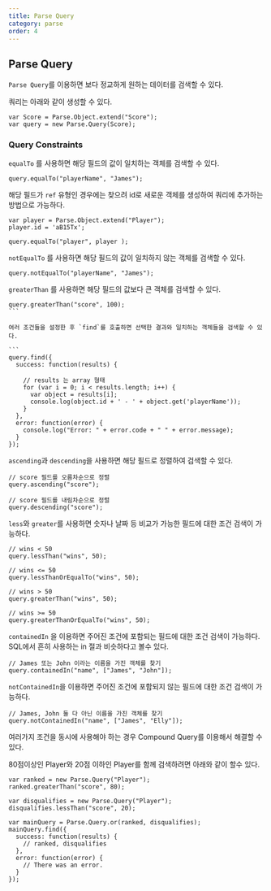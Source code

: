```yaml
---
title: Parse Query
category: parse
order: 4
---
```


## Parse Query

`Parse Query`를 이용하면 보다 정교하게 원하는 데이터를 검색할 수 있다.

쿼리는 아래와 같이 생성할 수 있다.

```
var Score = Parse.Object.extend("Score");
var query = new Parse.Query(Score);
```


### Query Constraints

`equalTo` 를 사용하면 해당 필드의 값이 일치하는 객체를 검색할 수 있다.

```
query.equalTo("playerName", "James");
```

해당 필드가 `ref` 유형인 경우에는 찾으려 id로 새로운 객체를 생성하여 쿼리에 추가하는 방법으로 가능하다.

```
var player = Parse.Object.extend("Player");
player.id = 'aB15Tx';

query.equalTo("player", player );
```

`notEqualTo` 를 사용하면 해당 필드의 값이 일치하지 않는 객체를 검색할 수 있다.

```
query.notEqualTo("playerName", "James");

```

`greaterThan` 를 사용하면 해당 필드의 값보다 큰 객체를 검색할 수 있다.

````
query.greaterThan("score", 100);
```

여러 조건들을 설정한 후 `find`를 호출하면 선택한 결과와 일치하는 객체들을 검색할 수 있다.

```
query.find({
  success: function(results) {

    // results 는 array 형태
    for (var i = 0; i < results.length; i++) {
      var object = results[i];
      console.log(object.id + ' - ' + object.get('playerName'));
    }
  },
  error: function(error) {
    console.log("Error: " + error.code + " " + error.message);
  }
});
````

`ascending`과 `descending`을 사용하면 해당 필드로 정렬하여 검색할 수 있다.

```
// score 필드를 오름차순으로 정렬 
query.ascending("score");

// score 필드를 내림차순으로 정렬
query.descending("score");
```

`less`와 `greater`를 사용하면 숫자나 날짜 등 비교가 가능한 필드에 대한 조건 검색이 가능하다. 

```
// wins < 50
query.lessThan("wins", 50);

// wins <= 50
query.lessThanOrEqualTo("wins", 50);

// wins > 50
query.greaterThan("wins", 50);

// wins >= 50
query.greaterThanOrEqualTo("wins", 50);
```

`containedIn` 을 이용하면 주어진 조건에 포함되는 필드에 대한 조건 검색이 가능하다.
SQL에서 흔히 사용하는 in 절과 비슷하다고 볼수 있다.

```
// James 또는 John 이라는 이름을 가진 객체를 찾기
query.containedIn("name", ["James", "John"]);
```

`notContainedIn`을 이용하면 주어진 조건에 포함되지 않는 필드에 대한 조건 검색이 가능하다.

```
// James, John 둘 다 아닌 이름을 가진 객체를 찾기
query.notContainedIn("name", ["James", "Elly"]);
```

여러가지 조건을 동시에 사용해야 하는 경우 Compound Query를 이용해서 해결할 수 있다.

80점이상인 Player와 20점 이하인 Player를 함께 검색하려면 아래와 같이 할수 있다.

```
var ranked = new Parse.Query("Player");
ranked.greaterThan("score", 80);

var disqualifies = new Parse.Query("Player");
disqualifies.lessThan("score", 20);

var mainQuery = Parse.Query.or(ranked, disqualifies);
mainQuery.find({
  success: function(results) {
    // ranked, disqualifies
  },
  error: function(error) {
    // There was an error.
  }
});
```
